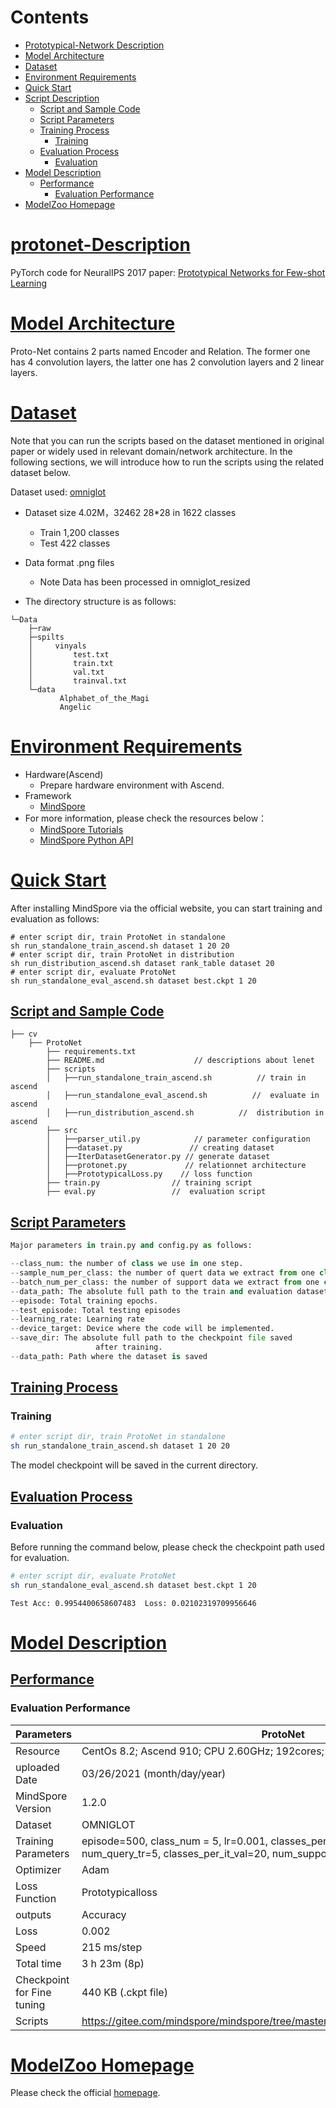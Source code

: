 # Contents

- [Prototypical-Network Description](#protonet-description)
- [Model Architecture](#model-architecture)
- [Dataset](#dataset)
- [Environment Requirements](#environment-requirements)
- [Quick Start](#quick-start)
- [Script Description](#script-description)
    - [Script and Sample Code](#script-and-sample-code)
    - [Script Parameters](#script-parameters)
    - [Training Process](#training-process)
        - [Training](#training)  
    - [Evaluation Process](#evaluation-process)
        - [Evaluation](#evaluation)
- [Model Description](#model-description)
    - [Performance](#performance)  
        - [Evaluation Performance](#evaluation-performance)
- [ModelZoo Homepage](#modelzoo-homepage)

# [protonet-Description](#contents)

PyTorch code for NeuralIPS 2017 paper: [Prototypical Networks for Few-shot Learning](https://arxiv.org/abs/1703.05175)

# [Model Architecture](#contents)

Proto-Net contains 2 parts named Encoder and Relation. The former one has 4 convolution layers, the latter one has 2 convolution layers and 2 linear layers.

# [Dataset](#contents)

Note that you can run the scripts based on the dataset mentioned in original paper or widely used in relevant domain/network architecture. In the following sections, we will introduce how to run the scripts using the related dataset below.

Dataset used: [omniglot](https://github.com/brendenlake/omniglot)

- Dataset size 4.02M，32462 28*28 in 1622 classes
    - Train 1,200 classes  
    - Test 422 classes
- Data format .png files
    - Note Data has been processed in omniglot_resized

- The directory structure is as follows:

```text
└─Data
    ├─raw
    ├─spilts
    │     vinyals
    │         test.txt
    │         train.txt
    │         val.txt
    │         trainval.txt
    └─data
           Alphabet_of_the_Magi
           Angelic
```

# [Environment Requirements](#contents)

- Hardware(Ascend)
    - Prepare hardware environment with Ascend.
- Framework
    - [MindSpore](https://www.mindspore.cn/install/en)
- For more information, please check the resources below：
  - [MindSpore Tutorials](https://www.mindspore.cn/tutorial/training/en/master/index.html)
  - [MindSpore Python API](https://www.mindspore.cn/doc/api_python/en/master/index.html)

# [Quick Start](#contents)

After installing MindSpore via the official website, you can start training and evaluation as follows:

```shell
# enter script dir, train ProtoNet in standalone
sh run_standalone_train_ascend.sh dataset 1 20 20
# enter script dir, train ProtoNet in distribution
sh run_distribution_ascend.sh dataset rank_table dataset 20
# enter script dir, evaluate ProtoNet
sh run_standalone_eval_ascend.sh dataset best.ckpt 1 20
```

## [Script and Sample Code](#contents)

```shell
├── cv
    ├── ProtoNet
        ├── requirements.txt  
        ├── README.md                    // descriptions about lenet
        ├── scripts
        │   ├──run_standalone_train_ascend.sh          // train in ascend
        │   ├──run_standalone_eval_ascend.sh          //  evaluate in ascend
        │   ├──run_distribution_ascend.sh          //  distribution in ascend
        ├── src
        │   ├──parser_util.py            // parameter configuration
        │   ├──dataset.py               // creating dataset
        │   ├──IterDatasetGenerator.py // generate dataset
        │   ├──protonet.py             // relationnet architecture
        │   ├──PrototypicalLoss.py    // loss function
        ├── train.py                // training script
        ├── eval.py                 //  evaluation script  
```

## [Script Parameters](#contents)

```python
Major parameters in train.py and config.py as follows:

--class_num: the number of class we use in one step.
--sample_num_per_class: the number of quert data we extract from one class.
--batch_num_per_class: the number of support data we extract from one class.
--data_path: The absolute full path to the train and evaluation datasets.
--episode: Total training epochs.
--test_episode: Total testing episodes
--learning_rate: Learning rate
--device_target: Device where the code will be implemented.
--save_dir: The absolute full path to the checkpoint file saved
                   after training.
--data_path: Path where the dataset is saved
```

## [Training Process](#contents)

### Training

```bash
# enter script dir, train ProtoNet in standalone
sh run_standalone_train_ascend.sh dataset 1 20 20
```

The model checkpoint will be saved in the current directory.

## [Evaluation Process](#contents)

### Evaluation

Before running the command below, please check the checkpoint path used for evaluation.

```bash
# enter script dir, evaluate ProtoNet
sh run_standalone_eval_ascend.sh dataset best.ckpt 1 20
```

```text
Test Acc: 0.9954400658607483  Loss: 0.02102319709956646
```

# [Model Description](#contents)

## [Performance](#contents)

### Evaluation Performance

| Parameters                 | ProtoNet                                                   |
| -------------------------- | ---------------------------------------------------------- |
| Resource                   | CentOs 8.2; Ascend 910; CPU 2.60GHz; 192cores; Memory 755G             |
| uploaded Date              | 03/26/2021 (month/day/year)                                 |
| MindSpore Version          | 1.2.0                                                     |
| Dataset                    | OMNIGLOT                                                    |
| Training Parameters        | episode=500, class_num = 5, lr=0.001, classes_per_it_tr=60, num_support_tr=5, num_query_tr=5, classes_per_it_val=20, num_support_val=5, num_query_val=15         |
| Optimizer                  | Adam                                                         |
| Loss Function              | Prototypicalloss                                             |
| outputs                    | Accuracy                                                 |
| Loss                       | 0.002                                                      |
| Speed                      | 215 ms/step                          |
| Total time                 | 3 h 23m (8p)                |
| Checkpoint for Fine tuning | 440 KB (.ckpt file)                                         |
| Scripts                    | https://gitee.com/mindspore/mindspore/tree/master/model_zoo/research/cv/protonet |

# [ModelZoo Homepage](#contents)

 Please check the official [homepage](https://gitee.com/mindspore/mindspore/tree/master/model_zoo).  
